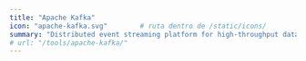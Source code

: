 ```yaml
---
title: "Apache Kafka"
icon: "apache-kafka.svg"        # ruta dentro de /static/icons/
summary: "Distributed event streaming platform for high-throughput data pipelines and real-time analytics."
# url: "/tools/apache-kafka/"
---
```

